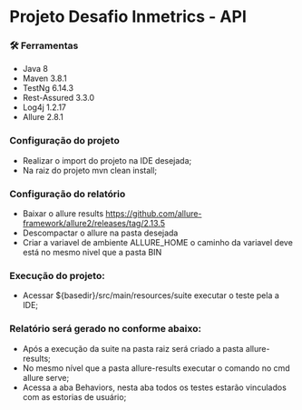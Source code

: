 # Projeto Desafio Inmetrics - API

### 🛠️ Ferramentas

 - Java 8
 - Maven 3.8.1
 - TestNg 6.14.3
 - Rest-Assured 3.3.0 
 - Log4j 1.2.17
 - Allure 2.8.1
 
### Configuração do projeto
- Realizar o import do projeto na IDE desejada;
- Na raiz do projeto mvn clean install;

### Configuração do relatório
- Baixar o allure results https://github.com/allure-framework/allure2/releases/tag/2.13.5
- Descompactar o allure na pasta desejada
- Criar a variavel de ambiente ALLURE_HOME o caminho da variavel deve está no mesmo nivel que a pasta BIN

### Execução do projeto:
- Acessar ${basedir}/src/main/resources/suite executar o teste pela a IDE;

### Relatório será gerado no conforme abaixo:
- Após a execução da suite na pasta raiz será criado a pasta allure-results;
- No mesmo nível que a pasta allure-results executar o comando no cmd allure serve;
- Acessa a aba Behaviors, nesta aba todos os testes estarão vinculados com as estorias de usuário;


